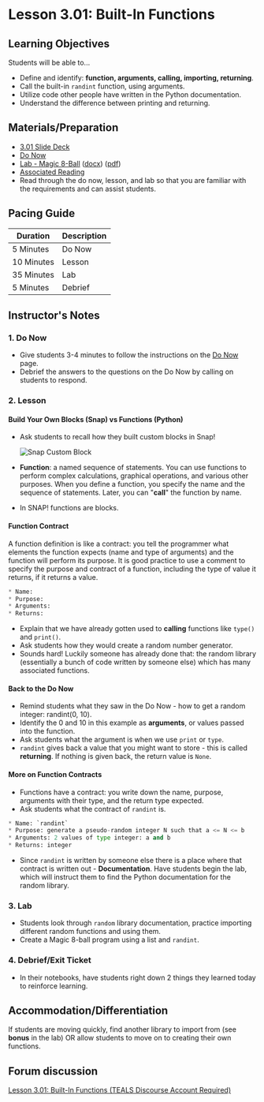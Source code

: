 # Lesson 3.01: Built-In Functions

## Learning Objectives

Students will be able to...

* Define and identify: **function, arguments, calling, importing, returning**.
* Call the built-in `randint` function, using arguments.
* Utilize code other people have written in the Python documentation.
* Understand the difference between printing and returning.

## Materials/Preparation

* [3.01 Slide Deck](https://github.com/TEALSK12/2nd-semester-introduction-to-computer-science/raw/master/units/3_unit/slidedecks/Intro%20Python%203.01%20TEALS.pptx)
* [Do Now][]
* [Lab - Magic 8-Ball][] ([docx][]) ([pdf][])
* [Associated Reading](https://tealsk12.github.io/2nd-semester-introduction-to-computer-science/readings.md#associatedreadings/3.1)
* Read through the do now, lesson, and lab so that you are familiar with the requirements and can assist students.

## Pacing Guide

| **Duration**   | **Description** |
| ---------- | ----------- |
| 5 Minutes  | Do Now      |
| 10 Minutes | Lesson      |
| 35 Minutes | Lab         |
| 5 Minutes | Debrief  |

## Instructor's Notes

### 1. Do Now

* Give students 3-4 minutes to follow the instructions on the [Do Now][] page.
* Debrief the answers to the questions on the Do Now by calling on students to respond.

### 2. Lesson

#### Build Your Own Blocks (Snap) vs Functions (Python)

* Ask students to recall how they built custom blocks in Snap!

  ![Snap Custom Block](https://i.ytimg.com/vi/Bbl2fh3igQ4/maxresdefault.jpg)

* **Function**:  a named sequence of statements. You can use functions to perform complex calculations, graphical operations, and various other purposes. When you define a function, you specify the name and the sequence of statements. Later, you can "**call**" the function by name.
* In SNAP! functions are blocks.

#### Function Contract

A function definition is like a contract: you tell the programmer what elements the function expects (name and type of arguments) and the function will perform its purpose. It is good practice to use a comment to specify the purpose and contract of a function, including the type of value it returns, if it returns a value.

```python
* Name:
* Purpose:
* Arguments:
* Returns:
```

* Explain that we have already gotten used to **calling** functions like `type()` and `print()`.
* Ask students how they would create a random number generator.
* Sounds hard! Luckily someone has already done that: the random library (essentially a bunch of code written by someone else) which has many associated functions.

#### Back to the Do Now

* Remind students what they saw in the Do Now - how to get a random integer: randint(0, 10).
* Identify the 0 and 10 in this example as **arguments**, or values passed into the function.
* Ask students what the argument is when we use `print` or `type`.
* `randint` gives back a value that you might want to store - this is called **returning**. If nothing is given back, the return value is `None`.

#### More on Function Contracts

* Functions have a contract: you write down the name, purpose, arguments with their type, and the return type expected.
* Ask students what the contract of `randint` is.

```python
* Name: `randint`
* Purpose: generate a pseudo-random integer N such that a <= N <= b
* Arguments: 2 values of type integer: a and b
* Returns: integer
```

* Since `randint` is written by someone else there is a place where that contract is written out - **Documentation**. Have students begin the lab, which will instruct them to find the Python documentation for the random library.

### 3. Lab

* Students look through `random` library documentation, practice importing different random functions and using them.
* Create a Magic 8-ball program using a list and `randint`.

### 4. Debrief/Exit Ticket

* In their notebooks, have students right down 2 things they learned today to reinforce learning.

## Accommodation/Differentiation

If students are moving quickly, find another library to import from (see **bonus** in the lab) OR allow students to move on to creating their own functions.

## Forum discussion

[Lesson 3.01: Built-In Functions (TEALS Discourse Account Required)](https://forums.tealsk12.org/c/2nd-semester-unit-3-functions/lesson-3-01-built-in-functions)

[Do Now]:do_now.md
[Lab - Magic 8-Ball]:lab.md
[pdf]: https://github.com/TEALSK12/2nd-semester-introduction-to-computer-science/raw/master/units/3_unit/01_lesson/lab.pdf
[docx]: https://github.com/TEALSK12/2nd-semester-introduction-to-computer-science/raw/master/units/3_unit/01_lesson/lab.docx
